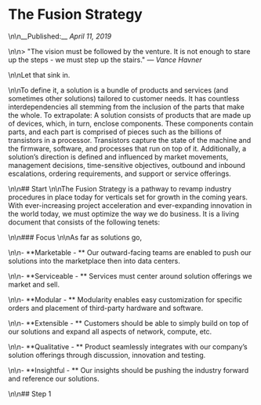 # The Fusion Strategy

\n\n__Published:__ _April 11, 2019_

\n\n> "The vision must be followed by the venture. It is not enough to stare up the steps - we must step up the stairs." *— Vance Havner*

\n\nLet that sink in.

\n\nTo define it, a solution is a bundle of products and services (and sometimes other solutions) tailored to customer needs. It has countless interdependencies all stemming from the inclusion of the parts that make the whole. To extrapolate: A solution consists of products that are made up of devices, which, in turn, enclose components. These components contain parts, and each part is comprised of pieces such as the billions of transistors in a processor. Transistors capture the state of the machine and the firmware, software, and processes that run on top of it. Additionally, a solution’s direction is defined and influenced by market movements, management decisions, time-sensitive objectives, outbound and inbound escalations, ordering requirements, and support or service offerings.

\n\n## Start
\n\nThe Fusion Strategy is a pathway to revamp industry procedures in place today for verticals set for growth in the coming years. With ever-increasing project acceleration and ever-expanding innovation in the world today, we must optimize the way we do business. It is a living document that consists of the following tenets:

\n\n### Focus
\n\nAs far as solutions go,

\n\n- **Marketable - ** Our outward-facing teams are enabled to push our solutions into the marketplace then into data centers.

\n\n- **Serviceable - ** Services must center around solution offerings we market and sell.

\n\n- **Modular - ** Modularity enables easy customization for specific orders and placement of third-party hardware and software.

\n\n- **Extensible - ** Customers should be able to simply build on top of our solutions and expand all aspects of network, compute, etc.

\n\n- **Qualitative - ** Product seamlessly integrates with our company’s solution offerings through discussion, innovation and testing.

\n\n- **Insightful - ** Our insights should be pushing the industry forward and reference our solutions.

\n\n## Step 1

